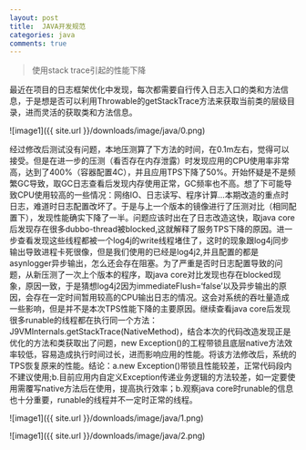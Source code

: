 ```yaml
---
layout: post
title:  JAVA开发规范
categories: java
comments: true
---
```

>使用stack trace引起的性能下降

最近在项目的日志框架优化中发现，每次都需要自行传入日志入口的类和方法信息，于是想是否可以利用Throwable的getStackTrace方法来获取当前类的层级目录，进而灵活的获取类和方法信息。

![image1]({{ site.url }}/downloads/image/java/0.png)

经过修改后测试没有问题，本地压测算了下方法的时间，在0.1m左右，觉得可以接受。但是在进一步的压测（看否存在内存泄露）时发现应用的CPU使用率非常高，达到了400%（容器配置4C），并且应用TPS下降了50%。开始怀疑是不是频繁GC导致，取GC日志查看后发现内存使用正常，GC频率也不高。想了下可能导致CPU使用较高的一些情况：网络IO、日志读写、程序计算...本期改造的重点时日志，难道时日志配置改坏了。于是与上一个版本的镜像进行了压测对比（相同配置下），发现性能确实下降了一半。问题应该时出在了日志改造这快，取java core后发现存在很多dubbo-thread被blocked,这就解释了服务TPS下降的原因。进一步查看发现这些线程都被一个log4j的write线程堵住了，这时的现象跟log4j同步输出导致进程卡死很像，但是我们使用的已经是log4j2,并且配置的都是asynlogger异步输出，怎么还会存在阻塞。为了严重是否时日志配置导致的问题，从新压测了一次上个版本的程序，取java core对比发现也存在blocked现象，原因一致，于是猜想log4j2因为immediateFlush=‘false’以及异步输出的原因，会存在一定时间暂用较高的CPU输出日志的情况。这会对系统的吞吐量造成一些影响，但是并不是本次TPS性能下降的主要原因。继续查看java core后发现很多runable的线程都在执行同一个方法：J9VMInternals.getStackTrace(NativeMethod)，结合本次的代码改造发现正是优化的方法和类获取出了问题，new Exception()的工程带锁且底层native方法效率较低，容易造成执行时间过长，进而影响应用的性能。将该方法修改后，系统的TPS恢复原来的性能。结论：a.new Exception()带锁且性能较差，正常代码段内不建议使用;b.目前应用内自定义Exception传递业务逻辑的方法较差，如一定要使用需覆写native方法后在使用，提高执行效率；b.观察java core时runable的信息也十分重要，runable的线程并不一定时正常的线程。


![image1]({{ site.url }}/downloads/image/java/1.png)

![image1]({{ site.url }}/downloads/image/java/2.png)
